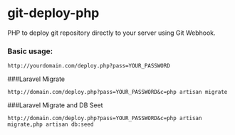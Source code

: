 git-deploy-php
==============

PHP to deploy git repository directly to your server using Git Webhook.

### Basic usage:

```
http://yourdomain.com/deploy.php?pass=YOUR_PASSWORD
```

###Laravel Migrate

```
http://domain.com/deploy.php?pass=YOUR_PASSWORD&c=php artisan migrate
```

###Laravel Migrate and DB Seet

```
http://domain.com/deploy.php?pass=YOUR_PASSWORD&c=php artisan migrate,php artisan db:seed
```
